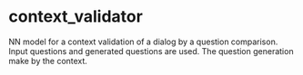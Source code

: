 # context_validator
NN model for a context validation of  a dialog by a question comparison. Input questions and generated questions are used. The question generation make by  the context. 
